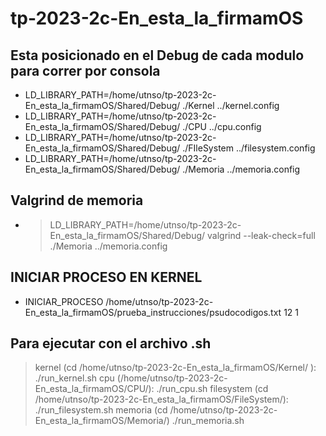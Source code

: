 # tp-2023-2c-En_esta_la_firmamOS
## Esta posicionado en el Debug de cada modulo para correr por consola

- LD_LIBRARY_PATH=/home/utnso/tp-2023-2c-En_esta_la_firmamOS/Shared/Debug/ ./Kernel ../kernel.config
- LD_LIBRARY_PATH=/home/utnso/tp-2023-2c-En_esta_la_firmamOS/Shared/Debug/ ./CPU ../cpu.config
- LD_LIBRARY_PATH=/home/utnso/tp-2023-2c-En_esta_la_firmamOS/Shared/Debug/ ./FIleSystem ../filesystem.config
- LD_LIBRARY_PATH=/home/utnso/tp-2023-2c-En_esta_la_firmamOS/Shared/Debug/ ./Memoria ../memoria.config

## Valgrind de memoria
- >LD_LIBRARY_PATH=/home/utnso/tp-2023-2c-En_esta_la_firmamOS/Shared/Debug/ valgrind --leak-check=full ./Memoria ../memoria.config

## INICIAR PROCESO EN KERNEL 
- INICIAR_PROCESO /home/utnso/tp-2023-2c-En_esta_la_firmamOS/prueba_instrucciones/psudocodigos.txt 12 1

## Para ejecutar con el archivo .sh
>kernel (cd /home/utnso/tp-2023-2c-En_esta_la_firmamOS/Kernel/ ):
./run_kernel.sh
>cpu (/home/utnso/tp-2023-2c-En_esta_la_firmamOS/CPU/):
./run_cpu.sh
>filesystem (cd /home/utnso/tp-2023-2c-En_esta_la_firmamOS/FileSystem/):
./run_filesystem.sh
>memoria (cd /home/utnso/tp-2023-2c-En_esta_la_firmamOS/Memoria/)
./run_memoria.sh

